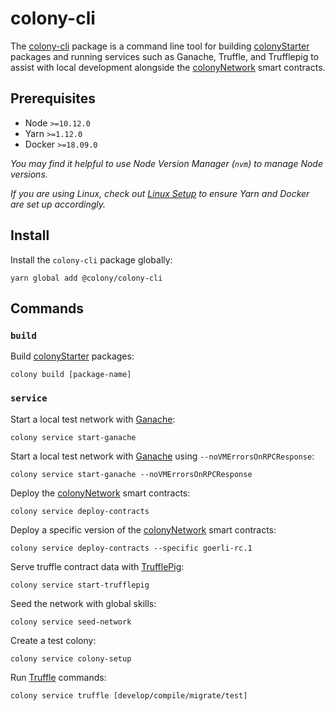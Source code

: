 # colony-cli

The [colony-cli](/packages/colony-cli) package is a command line tool for building [colonyStarter](https://github.com/JoinColony/colonyStarter) packages and running services such as Ganache, Truffle, and Trufflepig to assist with local development alongside the [colonyNetwork](https://github.com/JoinColony/colonyNetwork) smart contracts.

## Prerequisites

- Node `>=10.12.0`
- Yarn `>=1.12.0`
- Docker `>=18.09.0`

_You may find it helpful to use Node Version Manager (`nvm`) to manage Node versions._

_If you are using Linux, check out [Linux Setup](/.github/LINUX_SETUP.md) to ensure Yarn and Docker are set up accordingly._

## Install

Install the `colony-cli` package globally:

```
yarn global add @colony/colony-cli
```

## Commands

### `build`

Build [colonyStarter](https://github.com/JoinColony/colonyStarter) packages:

```
colony build [package-name]
```

### `service`

Start a local test network with [Ganache](https://github.com/trufflesuite/ganache-cli):

```
colony service start-ganache
```

Start a local test network with [Ganache](https://github.com/trufflesuite/ganache-cli) using `--noVMErrorsOnRPCResponse`:

```
colony service start-ganache --noVMErrorsOnRPCResponse
```

Deploy the [colonyNetwork](https://github.com/JoinColony/colonyNetwork) smart contracts:

```
colony service deploy-contracts
```

Deploy a specific version of the [colonyNetwork](https://github.com/JoinColony/colonyNetwork) smart contracts:

```
colony service deploy-contracts --specific goerli-rc.1
```

Serve truffle contract data with [TrufflePig](https://github.com/JoinColony/trufflepig):

```
colony service start-trufflepig
```

Seed the network with global skills:

```
colony service seed-network
```

Create a test colony:

```
colony service colony-setup
```

Run [Truffle](https://github.com/trufflesuite/truffle) commands:

```
colony service truffle [develop/compile/migrate/test]
```
